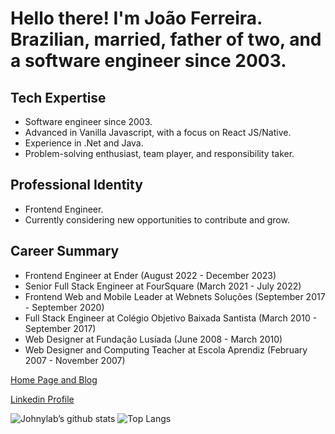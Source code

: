 # Hello there! I'm João Ferreira. Brazilian, married, father of two, and a software engineer since 2003.

## Tech Expertise

- Software engineer since 2003.
- Advanced in Vanilla Javascript, with a focus on React JS/Native.
- Experience in .Net and Java.
- Problem-solving enthusiast, team player, and responsibility taker.

## Professional Identity

- Frontend Engineer.
- Currently considering new opportunities to contribute and grow.

## Career Summary

- Frontend Engineer at Ender (August 2022 - December 2023)
- Senior Full Stack Engineer at FourSquare (March 2021 - July 2022)
- Frontend Web and Mobile Leader at Webnets Soluções (September 2017 - September 2020)
- Full Stack Engineer at Colégio Objetivo Baixada Santista (March 2010 - September 2017)
- Web Designer at Fundação Lusíada (June 2008 - March 2010)
- Web Designer and Computing Teacher at Escola Aprendiz (February 2007 - November 2007)

[Home Page and Blog](https://johnylab.com.br)

[Linkedin Profile](https://www.linkedin.com/in/johnylab/)

![Johnylab’s github stats](https://github-readme-stats.vercel.app/api?username=Johnylab&show_icons=true&count_private=true&theme=merko) ![Top Langs](https://github-readme-stats.vercel.app/api/top-langs/?username=Johnylab&layout=compact&theme=merko)
